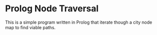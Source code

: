 # Prolog Node Traversal
This is a simple program written in Prolog that iterate though a city node map to find viable paths.
